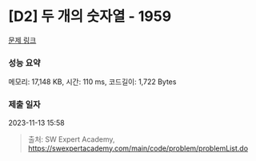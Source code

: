 # [D2] 두 개의 숫자열 - 1959 

[문제 링크](https://swexpertacademy.com/main/code/problem/problemDetail.do?contestProbId=AV5PpoFaAS4DFAUq) 

### 성능 요약

메모리: 17,148 KB, 시간: 110 ms, 코드길이: 1,722 Bytes

### 제출 일자

2023-11-13 15:58



> 출처: SW Expert Academy, https://swexpertacademy.com/main/code/problem/problemList.do